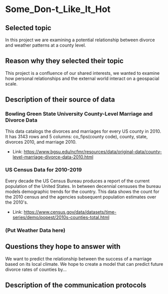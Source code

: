 # Some_Don-t_Like_It_Hot

## Selected topic 
 In this project we are examining a potential relationship between divorce and weather patterns at a county level.
 
## Reason why they selected their topic 
 This project is a confluence of our shared interests, we wanted to examine how personal relationships and the external world interact on a geospacial scale.
 
## Description of their source of data 
### Bowling Green State University County-Level Marriage and Divorce Data
 This data catalogs the divorces and marriages for every US county in 2010. 
 It has 3143 rows and 5 columns: co_fips(county code), county, state, divorces 2010, and marriage 2010.   
- Link: https://www.bgsu.edu/ncfmr/resources/data/original-data/county-level-marriage-divorce-data-2010.html

### US Census Data for 2010-2019
 Every decade the US Census Bureau produces a report of the current population of the United States.
 In between decennial censuses the bureau models demographic trends for the country.
 This data shows the count for the 2010 census and the agencies subsequent population estimates over the 2010's.  
- Link: https://www.census.gov/data/datasets/time-series/demo/popest/2010s-counties-total.html

### (Put Weather Data here)

## Questions they hope to answer with
 We want to predict the relationship between the success of a marriage based on its local climate.
 We hope to create a model that can predict future divorce rates of counties by...
 
##  Description of the communication protocols 
 
